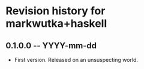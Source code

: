# Revision history for markwutka+haskell

## 0.1.0.0 -- YYYY-mm-dd

* First version. Released on an unsuspecting world.
